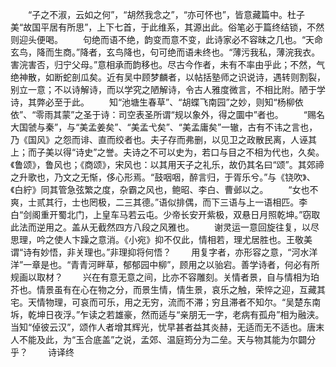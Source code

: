 <!-- { "loadSidebar": true } -->
　　“子之不淑，云如之何”，“胡然我念之”，“亦可怀也”，皆意藏篇中。杜子美“故国平居有所思”，上下七首，于此维系，其源出此。俗笔必于篇终结锁，不然则迎头便喝。
　　句绝而语不绝，韵变而意不变，此诗家必不容昧之几也。“天命玄鸟，降而生商。”降者，玄鸟降也，句可绝而语未终也。“薄污我私，薄浣我衣。害浣害否，归宁父母。”意相承而韵移也。尽古今作者，未有不率由乎此；不然，气绝神散，如断蛇剖瓜矣。近有吴中顾梦麟者，以帖括塾师之识说诗，遇转则割裂，别立一意；不以诗解诗，而以学究之陋解诗，令古人雅度微言，不相比附。陋于学诗，其弊必至于此。
　　知“池塘生春草”、“胡蝶飞南园”之妙，则知“杨柳依依”、“零雨其蒙”之圣于诗：司空表圣所谓“规以象外，得之圜中”者也。
　　“赐名大国虢与秦”，与“美孟姜矣”、“美孟弋矣”、“美孟庸矣”一辙，古有不讳之言也，乃《国风》之怨而诽、直而绞者也。夫子存而弗删，以见卫之政散民离，人诬其上；而子美以得“诗史”之誉。夫诗之不可以史为，若口与目之不相为代也，久矣。《鲁颂》，鲁风也；《商颂》，宋风也：以其用天子之礼乐，故仍其名曰“颂”。其郊禘之升歌也，乃文之无惭，侈心形焉。“鼓咽咽，醉言归，于胥乐兮。”与《铙吹》、《白紵》同其管急弦繁之度，杂霸之风也，鲍昭、李白、曹邺以之。
　　“女也不爽，士贰其行，士也罔极，二三其德。”语似排偶，而下三语与上一语相匹。李白“剑阁重开蜀北门，上皇车马若云屯。少帝长安开紫极，双悬日月照乾坤。”窃取此法而逆用之。盖从无截然四方八段之风雅也。
　　谢灵运一意回旋往复，以尽思理，吟之使人卞躁之意消。《小宛》抑不仅此，情相若，理尤居胜也。王敬美谓“诗有妙悟，非关理也。”非理抑将何悟？
　　用复字者，亦形容之意，“河水洋洋”一章是也。“青青河畔草，郁郁园中柳”，顾用之以骀宕。善学诗者，何必有所规画以取材？
　　兴在有意无意之间，比亦不容雕刻。关情者景，自与情相为珀芥也。情景虽有在心在物之分，而景生情，情生景，哀乐之触，荣悴之迎，互藏其宅。天情物理，可哀而可乐，用之无穷，流而不滞；穷且滞者不知尔。“吴楚东南坼，乾坤日夜浮。”乍读之若雄豪，然而适与“亲朋无一字，老病有孤舟”相为融浃。当知“倬彼云汉”，颂作人者增其辉光，忧早甚者益其炎赫，无适而无不适也。唐末人不能及此，为“玉合底盖”之说，孟郊、温庭筠分为二垒。天与物其能为尔闢分乎？
　　诗译终
